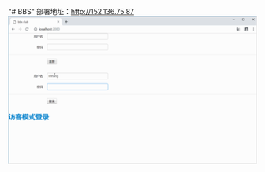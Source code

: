 "# BBS"
部署地址：http://152.136.75.87
![image](https://github.com/sulinalinhang/BBS/blob/master/static/bbs.gif)